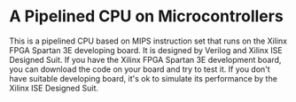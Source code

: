 # A Pipelined CPU on Microcontrollers

This is a pipelined CPU based on MIPS instruction set that runs on the Xilinx FPGA Spartan 3E developing board. It is designed by Verilog and Xilinx ISE Designed Suit. If you have the Xilinx FPGA Spartan 3E development board, you can download the code on your board and try to test it. If you don't have suitable developing board, it's ok to simulate its performance by the Xilinx ISE Designed Suit.
